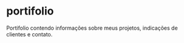 # portifolio
Portifolio contendo informações sobre meus projetos, indicações de clientes e contato.
